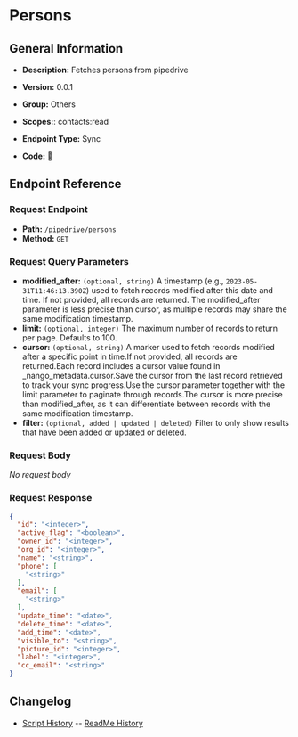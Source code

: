 # Persons

## General Information

- **Description:** Fetches persons from pipedrive

- **Version:** 0.0.1
- **Group:** Others
- **Scopes:**: contacts:read
- **Endpoint Type:** Sync
- **Code:** [🔗](https://github.com/NangoHQ/integration-templates/tree/main/integrations/pipedrive/syncs/persons.ts)

## Endpoint Reference

### Request Endpoint

- **Path:** `/pipedrive/persons`
- **Method:** `GET`

### Request Query Parameters

- **modified_after:** `(optional, string)` A timestamp (e.g., `2023-05-31T11:46:13.390Z`) used to fetch records modified after this date and time. If not provided, all records are returned. The modified_after parameter is less precise than cursor, as multiple records may share the same modification timestamp.
- **limit:** `(optional, integer)` The maximum number of records to return per page. Defaults to 100.
- **cursor:** `(optional, string)` A marker used to fetch records modified after a specific point in time.If not provided, all records are returned.Each record includes a cursor value found in _nango_metadata.cursor.Save the cursor from the last record retrieved to track your sync progress.Use the cursor parameter together with the limit parameter to paginate through records.The cursor is more precise than modified_after, as it can differentiate between records with the same modification timestamp.
- **filter:** `(optional, added | updated | deleted)` Filter to only show results that have been added or updated or deleted.

### Request Body

_No request body_

### Request Response

```json
{
  "id": "<integer>",
  "active_flag": "<boolean>",
  "owner_id": "<integer>",
  "org_id": "<integer>",
  "name": "<string>",
  "phone": [
    "<string>"
  ],
  "email": [
    "<string>"
  ],
  "update_time": "<date>",
  "delete_time": "<date>",
  "add_time": "<date>",
  "visible_to": "<string>",
  "picture_id": "<integer>",
  "label": "<integer>",
  "cc_email": "<string>"
}
```

## Changelog

- [Script History](https://github.com/NangoHQ/integration-templates/commits/main/integrations/pipedrive/syncs/persons.ts)
-- [ReadMe History](https://github.com/NangoHQ/integration-templates/commits/main/integrations/pipedrive/syncs/persons.md)
